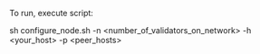 To run, execute script:

sh configure_node.sh -n <number_of_validators_on_network> -h <your_host> -p <peer_hosts>